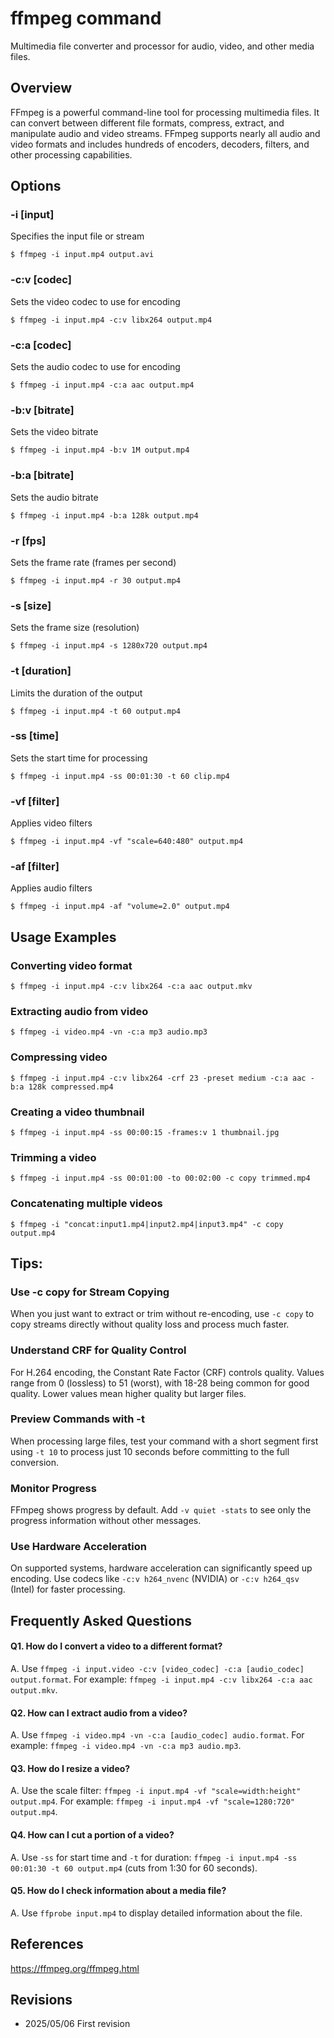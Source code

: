 # ffmpeg command

Multimedia file converter and processor for audio, video, and other media files.

## Overview

FFmpeg is a powerful command-line tool for processing multimedia files. It can convert between different file formats, compress, extract, and manipulate audio and video streams. FFmpeg supports nearly all audio and video formats and includes hundreds of encoders, decoders, filters, and other processing capabilities.

## Options

### **-i [input]**

Specifies the input file or stream

```console
$ ffmpeg -i input.mp4 output.avi
```

### **-c:v [codec]**

Sets the video codec to use for encoding

```console
$ ffmpeg -i input.mp4 -c:v libx264 output.mp4
```

### **-c:a [codec]**

Sets the audio codec to use for encoding

```console
$ ffmpeg -i input.mp4 -c:a aac output.mp4
```

### **-b:v [bitrate]**

Sets the video bitrate

```console
$ ffmpeg -i input.mp4 -b:v 1M output.mp4
```

### **-b:a [bitrate]**

Sets the audio bitrate

```console
$ ffmpeg -i input.mp4 -b:a 128k output.mp4
```

### **-r [fps]**

Sets the frame rate (frames per second)

```console
$ ffmpeg -i input.mp4 -r 30 output.mp4
```

### **-s [size]**

Sets the frame size (resolution)

```console
$ ffmpeg -i input.mp4 -s 1280x720 output.mp4
```

### **-t [duration]**

Limits the duration of the output

```console
$ ffmpeg -i input.mp4 -t 60 output.mp4
```

### **-ss [time]**

Sets the start time for processing

```console
$ ffmpeg -i input.mp4 -ss 00:01:30 -t 60 clip.mp4
```

### **-vf [filter]**

Applies video filters

```console
$ ffmpeg -i input.mp4 -vf "scale=640:480" output.mp4
```

### **-af [filter]**

Applies audio filters

```console
$ ffmpeg -i input.mp4 -af "volume=2.0" output.mp4
```

## Usage Examples

### Converting video format

```console
$ ffmpeg -i input.mp4 -c:v libx264 -c:a aac output.mkv
```

### Extracting audio from video

```console
$ ffmpeg -i video.mp4 -vn -c:a mp3 audio.mp3
```

### Compressing video

```console
$ ffmpeg -i input.mp4 -c:v libx264 -crf 23 -preset medium -c:a aac -b:a 128k compressed.mp4
```

### Creating a video thumbnail

```console
$ ffmpeg -i input.mp4 -ss 00:00:15 -frames:v 1 thumbnail.jpg
```

### Trimming a video

```console
$ ffmpeg -i input.mp4 -ss 00:01:00 -to 00:02:00 -c copy trimmed.mp4
```

### Concatenating multiple videos

```console
$ ffmpeg -i "concat:input1.mp4|input2.mp4|input3.mp4" -c copy output.mp4
```

## Tips:

### Use -c copy for Stream Copying

When you just want to extract or trim without re-encoding, use `-c copy` to copy streams directly without quality loss and process much faster.

### Understand CRF for Quality Control

For H.264 encoding, the Constant Rate Factor (CRF) controls quality. Values range from 0 (lossless) to 51 (worst), with 18-28 being common for good quality. Lower values mean higher quality but larger files.

### Preview Commands with -t

When processing large files, test your command with a short segment first using `-t 10` to process just 10 seconds before committing to the full conversion.

### Monitor Progress

FFmpeg shows progress by default. Add `-v quiet -stats` to see only the progress information without other messages.

### Use Hardware Acceleration

On supported systems, hardware acceleration can significantly speed up encoding. Use codecs like `-c:v h264_nvenc` (NVIDIA) or `-c:v h264_qsv` (Intel) for faster processing.

## Frequently Asked Questions

#### Q1. How do I convert a video to a different format?
A. Use `ffmpeg -i input.video -c:v [video_codec] -c:a [audio_codec] output.format`. For example: `ffmpeg -i input.mp4 -c:v libx264 -c:a aac output.mkv`.

#### Q2. How can I extract audio from a video?
A. Use `ffmpeg -i video.mp4 -vn -c:a [audio_codec] audio.format`. For example: `ffmpeg -i video.mp4 -vn -c:a mp3 audio.mp3`.

#### Q3. How do I resize a video?
A. Use the scale filter: `ffmpeg -i input.mp4 -vf "scale=width:height" output.mp4`. For example: `ffmpeg -i input.mp4 -vf "scale=1280:720" output.mp4`.

#### Q4. How can I cut a portion of a video?
A. Use `-ss` for start time and `-t` for duration: `ffmpeg -i input.mp4 -ss 00:01:30 -t 60 output.mp4` (cuts from 1:30 for 60 seconds).

#### Q5. How do I check information about a media file?
A. Use `ffprobe input.mp4` to display detailed information about the file.

## References

https://ffmpeg.org/ffmpeg.html

## Revisions

- 2025/05/06 First revision